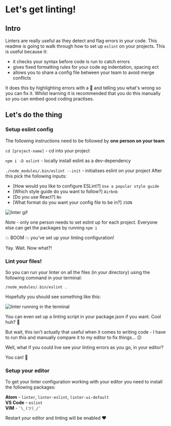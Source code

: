 # Let's get linting!

## Intro
Linters are really useful as they detect and flag errors in your code. This readme is going to walk through how to set up `eslint` on your projects. This is useful because it:
- it checks your syntax before code is run to catch errors
- gives fixed formatting rules for your code eg indentation, spacing ect
- allows you to share a config file between your team to avoid merge conflicts

It does this by highlighting errors with a :red_circle: and telling you what's wrong so you can fix it. Whilst learning it is recommended that you do this manually so you can embed good coding practises. 
## Let's do the thing

### Setup eslint config
The following instructions need to be followed by **one person on your team** 

`cd [project-name]` - cd into your project

`npm i -D eslint` - locally install eslint as a dev-dependency

`./node_modules/.bin/eslint --init` - initialises eslint on your project
After this pick the following inputs:
- [How would you like to configure ESLint?] `Use a popular style guide`
- [Which style guide do you want to follow?] `Airbnb`
- [Do you use React?] `No`
- [What format do you want your config file to be in?] `JSON`

![linter gif](https://user-images.githubusercontent.com/14337958/33135285-e27b2d36-cf99-11e7-8fbf-f46f5a4148a8.gif)

Note - only one person needs to set eslint up for each project. Everyone else can get the packages by running `npm i`

:boom: BOOM :boom: you've set up your linting configuration!

Yay. Wait. Now what?!

### Lint your files!

So you can run your linter on all the files (in your directory) using the following command in your terminal:

`/node_modules/.bin/eslint .`

Hopefully you should see something like this:

![linter running in the terminal](https://user-images.githubusercontent.com/23310908/33074121-eea88d8e-cebc-11e7-85f5-35b9cdba4a1d.png)

You can even set up a linting script in your package.json if you want. Cool huh? :ice_cream: 

But wait, this isn't actually that useful when it comes to writing code - I have to run this and manually compare it to my editor to fix things... :confused: 

Well, what if you could live see your linting errors as you go, in your editor? 

You can! :tada: 

### Setup your editor
To get your linter configuration working with your editor you need to install the following packages:

**Atom** - `linter`, `linter-eslint`, `linter-ui-default`  
**VS Code** - `eslint`  
**VIM** - `¯\_(ツ)_/¯`

Restart your editor and linting will be enabled :heart: